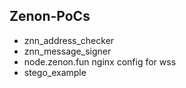 ## Zenon-PoCs
- znn_address_checker
- znn_message_signer
- node.zenon.fun nginx config for wss
- stego_example